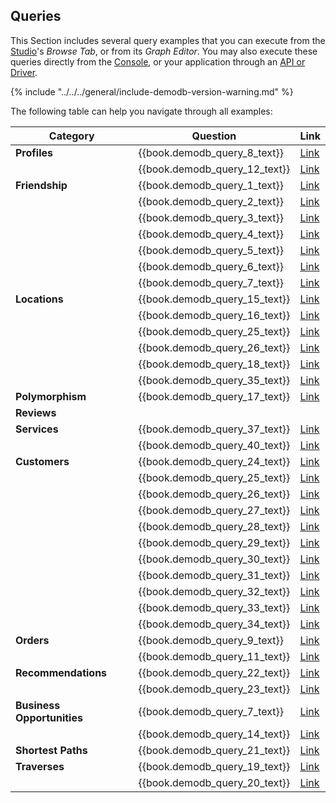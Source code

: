 
## Queries

This Section includes several query examples that you can execute from the [Studio](../../../studio/README.md)'s _Browse Tab_, or from its _Graph Editor_. You may also execute these queries directly from the [Console](../../../console/README.md), or your application through an [API or Driver](../../../apis-and-drivers/README.md).  

{% include "../../../general/include-demodb-version-warning.md" %}

The following table can help you navigate through all examples:

|Category                    | Question                      | Link
|----------------------------|-------------------------------|--------------------------------------------------------------|
| **Profiles**               | {{book.demodb_query_8_text}}  | [Link](DemoDB-Queries-Profiles.md#example-1)                 |
|                            | {{book.demodb_query_12_text}} | [Link](DemoDB-Queries-Profiles.md#example-2)                 |
| **Friendship**             | {{book.demodb_query_1_text}}  | [Link](DemoDB-Queries-Friendship.md#example-1)               |
|                            | {{book.demodb_query_2_text}}  | [Link](DemoDB-Queries-Friendship.md#example-2)               |
|                            | {{book.demodb_query_3_text}}  | [Link](DemoDB-Queries-Friendship.md#example-3)               |
|                            | {{book.demodb_query_4_text}}  | [Link](DemoDB-Queries-Friendship.md#example-4)               |
|                            | {{book.demodb_query_5_text}}  | [Link](DemoDB-Queries-Friendship.md#example-5)               |
|                            | {{book.demodb_query_6_text}}  | [Link](DemoDB-Queries-Friendship.md#example-6)               |
|                            | {{book.demodb_query_7_text}}  | [Link](DemoDB-Queries-Friendship.md#example-7)               |
| **Locations**              | {{book.demodb_query_15_text}} | [Link](DemoDB-Queries-Locations.md#example-1)                |
|                            | {{book.demodb_query_16_text}} | [Link](DemoDB-Queries-Locations.md#example-2)                |
|                            | {{book.demodb_query_25_text}} | [Link](DemoDB-Queries-Locations.md#example-3)                |
|                            | {{book.demodb_query_26_text}} | [Link](DemoDB-Queries-Locations.md#example-4)                |
|                            | {{book.demodb_query_18_text}} | [Link](DemoDB-Queries-Locations.md#example-5)                |
|                            | {{book.demodb_query_35_text}} | [Link](DemoDB-Queries-Locations.md#example-6)                |
| **Polymorphism**           | {{book.demodb_query_17_text}} | [Link](DemoDB-Queries-Polymorphism.md#example-1)             |
| **Reviews**                |                               |                                                              |
| **Services**               | {{book.demodb_query_37_text}} | [Link](DemoDB-Queries-Reviews.md#example-2)                  |
|                            | {{book.demodb_query_40_text}} | [Link](DemoDB-Queries-Locations.md#example-5)                |
| **Customers**              | {{book.demodb_query_24_text}} | [Link](DemoDB-Queries-Customers.md#example-1)                |
|                            | {{book.demodb_query_25_text}} | [Link](DemoDB-Queries-Customers.md#example-1)                |
|                            | {{book.demodb_query_26_text}} | [Link](DemoDB-Queries-Customers.md#example-2)                |
|                            | {{book.demodb_query_27_text}} | [Link](DemoDB-Queries-Customers.md#example-3)                |
|                            | {{book.demodb_query_28_text}} | [Link](DemoDB-Queries-Customers.md#example-4)                |
|                            | {{book.demodb_query_29_text}} | [Link](DemoDB-Queries-Customers.md#example-5)                |
|                            | {{book.demodb_query_30_text}} | [Link](DemoDB-Queries-Customers.md#example-6)                |
|                            | {{book.demodb_query_31_text}} | [Link](DemoDB-Queries-Customers.md#example-7)                |
|                            | {{book.demodb_query_32_text}} | [Link](DemoDB-Queries-Customers.md#example-8)                |
|                            | {{book.demodb_query_33_text}} | [Link](DemoDB-Queries-Customers.md#example-9)                |
|                            | {{book.demodb_query_34_text}} | [Link](DemoDB-Queries-Customers.md#example-10)               |
| **Orders**                 | {{book.demodb_query_9_text}}  | [Link](DemoDB-Queries-Orders.md#example-1)                   |
|                            | {{book.demodb_query_11_text}} | [Link](DemoDB-Queries-Orders.md#example-2)                   |
| **Recommendations**        | {{book.demodb_query_22_text}} | [Link](DemoDB-Queries-Recommendations.md#example-1)          |
|                            | {{book.demodb_query_23_text}} | [Link](DemoDB-Queries-Recommendations.md#example-2)          |
| **Business Opportunities** | {{book.demodb_query_7_text}}  | [Link](DemoDB-Queries-Business-Opportunities.md#example-1)   |
|                            | {{book.demodb_query_14_text}} | [Link](DemoDB-Queries-Business-Opportunities.md#example-2)   |
| **Shortest Paths**         | {{book.demodb_query_21_text}} | [Link](DemoDB-Queries-Shortest-Paths.md#example-1)           |
| **Traverses**              | {{book.demodb_query_19_text}} | [Link](DemoDB-Queries-Traverses.md#example-1)                |
|                            | {{book.demodb_query_20_text}} | [Link](DemoDB-Queries-Traverses.md#example-2)                |







